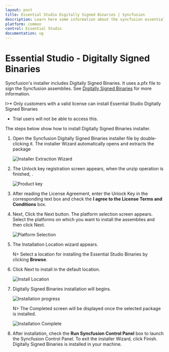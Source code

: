 ```yaml
---
layout: post
title: Essential Studio Digitally Signed Binaries | Syncfusion
description: Learn here some information about the syncfusion essential studio digitally signed binaries and more details for installation.
platform: common
control: Essential Studio
documentation: ug
---
```


# Essential Studio - Digitally Signed Binaries

Syncfusion's installer includes Digitally Signed Binaries. It uses a.pfx file to sign the Syncfusion assemblies. See [Digitally Signed Binaries](http://www.syncfusion.com/support/kb/7671) for more information. 

I>* Only customers with a valid license can install Essential Studio Digitally Signed Binaries
* Trial users will not be able to access this.

The steps below show how to install Digitally Signed Binaries installer.

1.  Open the Syncfusion Digitally Signed Binaries installer file by double-clicking it. The installer Wizard automatically opens and extracts the package
   
    ![Installer Extraction Wizard](Digitally-Signed-Binaries-images/Digitally-Signed-Assemblies-Setup_img1.png)

2.  The Unlock key registration screen appears, when the unzip operation is finished, .

    ![Product key](Digitally-Signed-Binaries-images/Digitally-Signed-Assemblies-Setup_img2.png)

3.  After reading the License Agreement, enter the Unlock Key in the corresponding text box and check the **I agree to the License Terms and Conditions** box.

4.  Next, Click the Next button. The platform selection screen appears. Select the platforms on which you want to install the assemblies and then click Next.

    ![Platform Selection](Digitally-Signed-Binaries-images/Digitally-Signed-Assemblies-Setup_img3.png)

5.  The Installation Location wizard appears.
   
    N> Select a location for installing the Essential Studio Binaries by clicking **Browse**.

6.  Click Next to install in the default location.

    ![Install Location](Digitally-Signed-Binaries-images/Digitally-Signed-Assemblies-Setup_img4.png)
   
7.  Digitally Signed Binaries installation will begins.

    ![Installation progress](Digitally-Signed-Binaries-images/Digitally-Signed-Assemblies-Setup_img5.png)

    N> The Completed screen will be displayed once the selected package is installed.
    
    ![Installation Complete](Digitally-Signed-Binaries-images/Digitally-Signed-Assemblies-Setup_img6.png)

8.  After installation, check the **Run Syncfusion Control Panel** box to launch the Syncfusion Control Panel. To exit the installer Wizard, click Finish. Digitally Signed Binaries is installed in your machine.